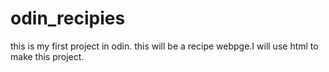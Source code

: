 # odin_recipies
this is my first project in odin. this will be a recipe webpge.I will use html to make this project.